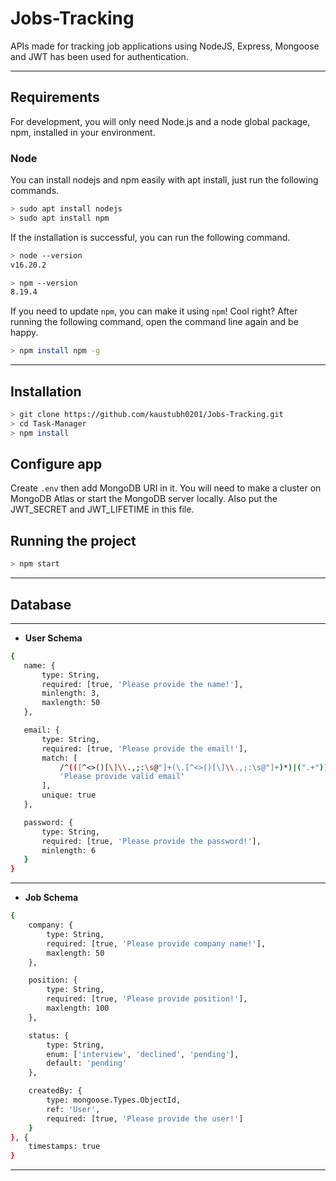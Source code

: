 # Jobs-Tracking
APIs made for tracking job applications using NodeJS, Express, Mongoose and JWT has been used for authentication.

---
## Requirements

For development, you will only need Node.js and a node global package, npm, installed in your environment.

### Node

You can install nodejs and npm easily with apt install, just run the following commands.

```sh
> sudo apt install nodejs
> sudo apt install npm
```

If the installation is successful, you can run the following command.
```sh
> node --version
v16.20.2

> npm --version
8.19.4
```

If you need to update `npm`, you can make it using `npm`! Cool right? After running the following command, open the command line again and be happy.
```sh
> npm install npm -g
```
---

## Installation

```sh
> git clone https://github.com/kaustubh0201/Jobs-Tracking.git
> cd Task-Manager
> npm install
```

## Configure app

Create `.env` then add MongoDB URI in it. You will need to make a cluster on MongoDB Atlas or start the MongoDB server locally.
Also put the JWT_SECRET and JWT_LIFETIME in this file.

## Running the project
```sh
> npm start
```

---

## Database

---

* **User Schema**

```sh 
{
   name: {
       type: String,
       required: [true, 'Please provide the name!'],
       minlength: 3,
       maxlength: 50
   },

   email: {
       type: String,
       required: [true, 'Please provide the email!'],
       match: [
           /^(([^<>()[\]\\.,;:\s@"]+(\.[^<>()[\]\\.,;:\s@"]+)*)|(".+"))@((\[[0-9]{1,3}\.[0-9]{1,3}\.[0-9]{1,3}\.[0-9]{1,3}\.])|(([a-zA-Z\-0-9]+\.)+[a-zA-Z]{2,}))$/,
           'Please provide valid email'
       ],
       unique: true
   },

   password: {
       type: String,
       required: [true, 'Please provide the password!'],
       minlength: 6
   }
}
```

---

* **Job Schema**
```sh 
{
    company: {
        type: String,
        required: [true, 'Please provide company name!'],
        maxlength: 50
    },

    position: {
        type: String,
        required: [true, 'Please provide position!'],
        maxlength: 100
    },

    status: {
        type: String,
        enum: ['interview', 'declined', 'pending'],
        default: 'pending'
    },

    createdBy: {
        type: mongoose.Types.ObjectId,
        ref: 'User',
        required: [true, 'Please provide the user!']
    }
}, {
    timestamps: true
}
```

---